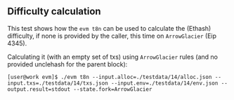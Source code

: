 ## Difficulty calculation

This test shows how the `evm t8n` can be used to calculate the (Ethash) difficulty, if none is provided by the caller, 
this time on `ArrowGlacier` (Eip 4345).

Calculating it (with an empty set of txs) using `ArrowGlacier` rules (and no provided unclehash for the parent block):
```
[user@work evm]$ ./evm t8n --input.alloc=./testdata/14/alloc.json --input.txs=./testdata/14/txs.json --input.env=./testdata/14/env.json --output.result=stdout --state.fork=ArrowGlacier
```